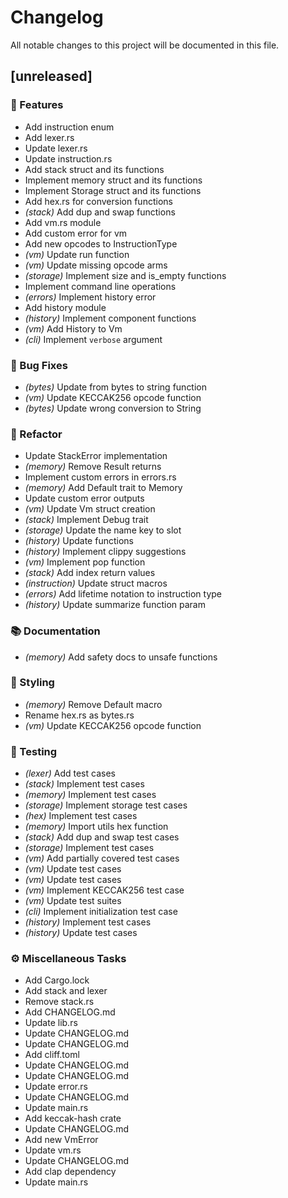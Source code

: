 # Changelog

All notable changes to this project will be documented in this file.

## [unreleased]

### 🚀 Features

- Add instruction enum
- Add lexer.rs
- Update lexer.rs
- Update instruction.rs
- Add stack struct and its functions
- Implement memory struct and its functions
- Implement Storage struct and its functions
- Add hex.rs for conversion functions
- *(stack)* Add dup and swap functions
- Add vm.rs module
- Add custom error for vm
- Add new opcodes to InstructionType
- *(vm)* Update run function
- *(vm)* Update missing opcode arms
- *(storage)* Implement size and is_empty functions
- Implement command line operations
- *(errors)* Implement history error
- Add history module
- *(history)* Implement component functions
- *(vm)* Add History to Vm
- *(cli)* Implement `verbose` argument

### 🐛 Bug Fixes

- *(bytes)* Update from bytes to string function
- *(vm)* Update KECCAK256 opcode function
- *(bytes)* Update wrong conversion to String

### 🚜 Refactor

- Update StackError implementation
- *(memory)* Remove Result returns
- Implement custom errors in errors.rs
- *(memory)* Add Default trait to Memory
- Update custom error outputs
- *(vm)* Update Vm struct creation
- *(stack)* Implement Debug trait
- *(storage)* Update the name key to slot
- *(history)* Update functions
- *(history)* Implement clippy suggestions
- *(vm)* Implement pop function
- *(stack)* Add index return values
- *(instruction)* Update struct macros
- *(errors)* Add lifetime notation to instruction type
- *(history)* Update summarize function param

### 📚 Documentation

- *(memory)* Add safety docs to unsafe functions

### 🎨 Styling

- *(memory)* Remove Default macro
- Rename hex.rs as bytes.rs
- *(vm)* Update KECCAK256 opcode function

### 🧪 Testing

- *(lexer)* Add test cases
- *(stack)* Implement test cases
- *(memory)* Implement test cases
- *(storage)* Implement storage test cases
- *(hex)* Implement test cases
- *(memory)* Import utils hex function
- *(stack)* Add dup and swap test cases
- *(storage)* Implement test cases
- *(vm)* Add partially covered test cases
- *(vm)* Update test cases
- *(vm)* Update test cases
- *(vm)* Implement KECCAK256 test case
- *(vm)* Update test suites
- *(cli)* Implement initialization test case
- *(history)* Implement test cases
- *(history)* Update test cases

### ⚙️ Miscellaneous Tasks

- Add Cargo.lock
- Add stack and lexer
- Remove stack.rs
- Add CHANGELOG.md
- Update lib.rs
- Update CHANGELOG.md
- Update CHANGELOG.md
- Add cliff.toml
- Update CHANGELOG.md
- Update CHANGELOG.md
- Update error.rs
- Update CHANGELOG.md
- Update main.rs
- Add keccak-hash crate
- Update CHANGELOG.md
- Add new VmError
- Update vm.rs
- Update CHANGELOG.md
- Add clap dependency
- Update main.rs

<!-- generated by git-cliff -->
